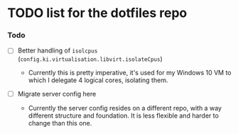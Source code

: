 # TODO list for the dotfiles repo

### Todo
- [ ] Better handling of `isolcpus` (`config.ki.virtualisation.libvirt.isolateCpus`)
    - Currently this is pretty imperative, it's used for my Windows 10 VM to which I delegate 4 logical cores, isolating them.

- [ ] Migrate server config here
    - Currently the server config resides on a different repo, with a way different structure and foundation. It is less flexible and harder to change than this one.
